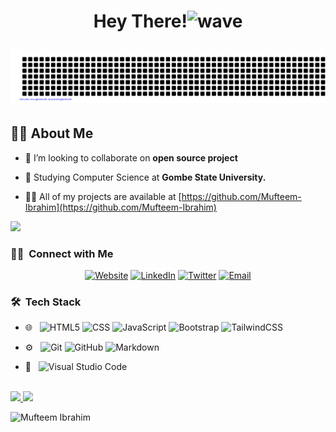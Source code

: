 
<h1 align="center">Hey There!<img alt="wave" src="https://emojis.slackmojis.com/emojis/images/1588177020/8809/wave_hello.gif?1588177020" width="35"> 
 
<!-- I am a Student with a passion for solving problems and creating innovative solutions. I have a strong background in computer science and have experience working on a variety of projects, including web development, mobile app development, and open source. In my free time, I enjoy learning new technologies, reading, and spending time with my family. I am a hardworking and dedicated individual who is always striving to improve my skills and grow as a professional. -->
 
  ![gitartwork](gitartwork.svg)
  
      
</h1>
  




## 🙋‍♂️ About Me

- 👯 I’m looking to collaborate on **open source project**

- 🌱 Studying Computer Science at  **Gombe State University.**

- 👨‍💻 All of my projects are available at [https://github.com/Mufteem-Ibrahim](https://github.com/Mufteem-Ibrahim)

![](https://activity-graph.herokuapp.com/graph?username=Esinnation&theme=react-dark&hide_border=true&area=true)
<br/>
<h3> 🤝🏻 &nbsp;Connect with Me </h3>

<p align="center">
<a href="http://DevMufteem.me/"><img alt="Website" src="https://img.shields.io/badge/Website-www.DevMufteem.me-blue?style=flat-square&logo=google-chrome"></a>
<a href="https://www.linkedin.com/in/mufteem-ibrahim-298158230/"><img alt="LinkedIn" src="https://img.shields.io/badge/LinkedIn-Mufteem%20Ibrahim-blue?style=flat-square&logo=linkedin"></a>
<a href="https://www.twitter.com/DevMufteem/"><img alt="Twitter" src="https://img.shields.io/badge/Twitter-DevMufteem__-blue?style=flat-square&logo=twitter"></a>
<a href="mailto:mr.zplux009@gmail.com"><img alt="Email" src="https://img.shields.io/badge/Email-mr.zplux009@gmail.com-blue?style=flat-square&logo=gmail"></a>
</p>


<h3> 🛠 &nbsp;Tech Stack</h3>
 
- 🌐 &nbsp;
  ![HTML5](https://img.shields.io/badge/-HTML5-333333?style=flat&logo=HTML5)
  ![CSS](https://img.shields.io/badge/-CSS-333333?style=flat&logo=CSS3&logoColor=1572B6)
 ![JavaScript](https://img.shields.io/badge/javascript-%23323330.svg?style=flat&logo=javascript&logoColor=%23F7DF1E)
 ![Bootstrap](https://img.shields.io/badge/bootstrap-%23563D7C.svg?style=flat&logo=bootstrap&logoColor=white)
  ![TailwindCSS](https://img.shields.io/badge/tailwindcss-%2338B2AC.svg?style=flat&logo=tailwind-css&logoColor=white)

- ⚙️ &nbsp;
  ![Git](https://img.shields.io/badge/-Git-333333?style=flat&logo=git)
  ![GitHub](https://img.shields.io/badge/-GitHub-333333?style=flat&logo=github)
  ![Markdown](https://img.shields.io/badge/-Markdown-333333?style=flat&logo=markdown)

- 🔧 &nbsp;
 ![Visual Studio Code](https://img.shields.io/badge/Visual%20Studio%20Code-0078d7.svg?style=for-the-flat&logo=visual-studio-code&logoColor=white)

 <br/>

<a href="https://github.com/Mufteem-Ibrahim">
  <img height="180em" src="https://github-readme-stats.vercel.app/api?username=Mufteem-Ibrahim&show_icons=true&count_private=true&theme=tokyonight)](https://github.com/Mufteem-Ibrahim/github-readme-stats" />
  <img height="180em" src="https://github-readme-stats.vercel.app/api/top-langs/?username=Mufteem-Ibrahim&theme=buefy&layout=compact" />
</a>

 

<p align="left"> <img src="https://komarev.com/ghpvc/?username=Mufteem-Ibrahim&label=Profile%20views&color=0e75b6&style=flat" alt="Mufteem Ibrahim" /></p>

